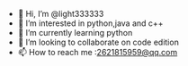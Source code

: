 - 👋 Hi, I’m @light333333
- 👀 I’m interested in python,java and c++
- 🌱 I’m currently learning python
- 💞️ I’m looking to collaborate on code edition
- 📫 How to reach me :2621815959@qq.com

<!---
light333333/light333333 is a ✨ special ✨ repository because its `README.md` (this file) appears on your GitHub profile.
You can click the Preview link to take a look at your changes.
--->
